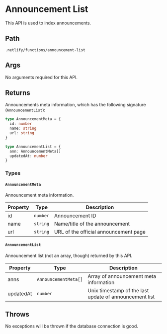 # Announcement List

This API is used to index announcements.

## Path

`.netlify/functions/announcement-list`

## Args

No arguments required for this API.

## Returns

Announcements meta information, which has the following signature (`AnnouncementList`):

```TypeScript
type AnnouncementMeta = {
  id: number
  name: string
  url: string
}

type AnnouncementList = {
  ann: AnnouncementMeta[]
  updatedAt: number
}
```

### Types

#### `AnnouncementMeta`

Announcement meta information.

| Property | Type     | Description                           |
| -------- | -------  | ------------------------------------- |
| id       | `number` | Announcement ID                       |
| name     | `string` | Name/title of the announcement        |
| url      | `string` | URL of the official announcement page |

#### `AnnouncementList`

Announcement list (not an array, though) returned by this API.

| Property  | Type                 | Description                                            |
| --------- | -------------------- | ------------------------------------------------------ |
| anns      | `AnnouncementMeta[]` | Array of announcement meta information                 |
| updatedAt | `number`             | Unix timestamp of the last update of announcement list |

## Throws

No exceptions will be thrown if the database connection is good.